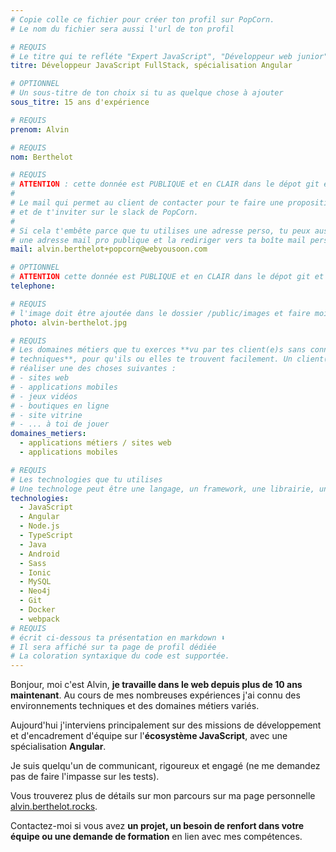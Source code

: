 ```yaml
---
# Copie colle ce fichier pour créer ton profil sur PopCorn.
# Le nom du fichier sera aussi l'url de ton profil

# REQUIS
# Le titre qui te refléte "Expert JavaScript", "Développeur web junior"
titre: Développeur JavaScript FullStack, spécialisation Angular

# OPTIONNEL
# Un sous-titre de ton choix si tu as quelque chose à ajouter
sous_titre: 15 ans d'expérience

# REQUIS
prenom: Alvin

# REQUIS
nom: Berthelot

# REQUIS
# ATTENTION : cette donnée est PUBLIQUE et en CLAIR dans le dépot git et sur le site
#
# Le mail qui permet au client de contacter pour te faire une proposition de projet
# et de t'inviter sur le slack de PopCorn.
#
# Si cela t'embête parce que tu utilises une adresse perso, tu peux aussi te créer
# une adresse mail pro publique et la rediriger vers ta boîte mail perso
mail: alvin.berthelot+popcorn@webyousoon.com

# OPTIONNEL
# ATTENTION cette donnée est PUBLIQUE et en CLAIR dans le dépot git et sur le site
telephone:

# REQUIS
# l'image doit être ajoutée dans le dossier /public/images et faire moins de 100ko ! Sa hauteur affichée sur le site sera de 300px, elle s'adaptera comme elle peut au responsive avec du css.
photo: alvin-berthelot.jpg

# REQUIS
# Les domaines métiers que tu exerces **vu par tes client(e)s sans connaissances
# techniques**, pour qu'ils ou elles te trouvent facilement. Un client(e) veut par exemple
# réaliser une des choses suivantes :
# - sites web
# - applications mobiles
# - jeux vidéos
# - boutiques en ligne
# - site vitrine
# - ... à toi de jouer
domaines_metiers:
  - applications métiers / sites web
  - applications mobiles

# REQUIS
# Les technologies que tu utilises
# Une technologe peut être une langage, un framework, une librairie, un CMS ...
technologies:
  - JavaScript
  - Angular
  - Node.js
  - TypeScript
  - Java
  - Android
  - Sass
  - Ionic
  - MySQL
  - Neo4j
  - Git
  - Docker
  - webpack
# REQUIS
# écrit ci-dessous ta présentation en markdown ⬇️
# Il sera affiché sur ta page de profil dédiée
# La coloration syntaxique du code est supportée.
---
```


Bonjour, moi c'est Alvin, **je travaille dans le web depuis plus de 10 ans maintenant**. Au cours de mes nombreuses expériences j'ai connu des environnements techniques et des domaines métiers variés.

Aujourd'hui j'interviens principalement sur des missions de développement et d'encadrement d'équipe sur l'**écosystème JavaScript**, avec une spécialisation **Angular**.

Je suis quelqu'un de communicant, rigoureux et engagé (ne me demandez pas de faire l'impasse sur les tests).

Vous trouverez plus de détails sur mon parcours sur ma page personnelle [alvin.berthelot.rocks](http://alvin.berthelot.rocks).

Contactez-moi si vous avez **un projet, un besoin de renfort dans votre équipe ou une demande de formation** en lien avec mes compétences.
